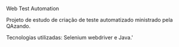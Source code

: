 Web Test Automation

Projeto de estudo de criação de teste automatizado ministrado pela QAzando.

Tecnologias utilizadas: Selenium webdriver e Java.'